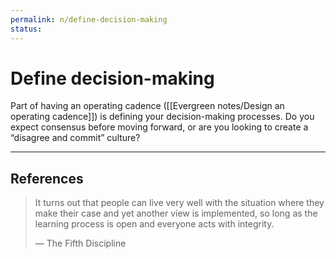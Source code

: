 ```yaml
---
permalink: n/define-decision-making
status: 
---
```

# Define decision-making

Part of having an operating cadence ([[Evergreen notes/Design an operating cadence]]) is defining your decision-making processes. Do you expect consensus before moving forward, or are you looking to create a “disagree and commit” culture?

---

## References

> It turns out that people can live very well with the situation where they make their case and yet another view is implemented, so long as the learning process is open and everyone acts with integrity.
>
> — The Fifth Discipline
